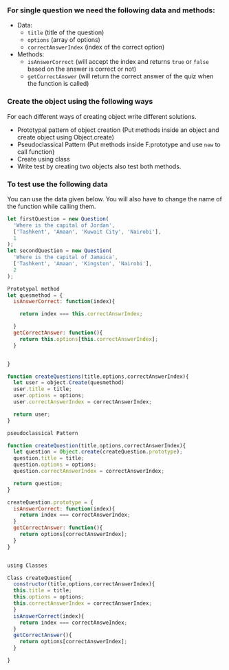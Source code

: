 ### For single question we need the following data and methods:

- Data:
  - `title` (title of the question)
  - `options` (array of options)
  - `correctAnswerIndex` (index of the correct option)
- Methods:
  - `isAnswerCorrect` (will accept the index and returns `true` or `false` based on the answer is correct or not)
  - `getCorrectAnswer` (will return the correct answer of the quiz when the function is called)

### Create the object using the following ways

For each different ways of creating object write different solutions.

- Prototypal pattern of object creation (Put methods inside an object and create object using Object.create)
- Pseudoclassical Pattern (Put methods inside F.prototype and use `new` to call function)
- Create using class
- Write test by creating two objects also test both methods.

### To test use the following data

You can use the data given below. You will also have to change the name of the function while calling them.

```js
let firstQuestion = new Question(
  'Where is the capital of Jordan',
  ['Tashkent', 'Amaan', 'Kuwait City', 'Nairobi'],
  1
);
let secondQuestion = new Question(
  'Where is the capital of Jamaica',
  ['Tashkent', 'Amaan', 'Kingston', 'Nairobi'],
  2
);

Prototypal method
let quesmethod = {
  isAnswerCorrect: function(index){

    return index === this.correctAnswrIndex;

  }
  getCorrectAnswer: function(){
    return this.options[this.correctAnswerIndex];
  }


}

function createQuestions(title,options,correctAnswerIndex){
  let user = object.Create(quesmethod)
  user.title = title;
  user.options = options;
  user.correctAnswerIndex = correctAnswerIndex;

  return user;
}

pseudoclassical Pattern

function createQuestion(title,options,correctAnswerIndex){
  let question = Object.create(createQuestion.prototype);
  question.title = title;
  question.options = options;
  question.correctAnswerIndex = correctAnswerIndex;

  return question;
}

createQuestion.prototype = {
  isAnswerCorrect: function(index){
    return index === correctAnswerIndex;
  }
  getCorrectAnswer: function(){
    return options[correctAnswerIndex];
  }
}


using Classes

Class createQuestion{
  constructor(title,options,correctAnswerIndex){
  this.title = title;
  this.options = options;
  this.correctAnswerIndex = correctAnswerIndex;
  }
  isAnswerCorrect(index){
    return index === correctAnsweIndex; 
  }
  getCorrectAnswer(){
    return options[correctAnswerIndex];
  }

}
```
